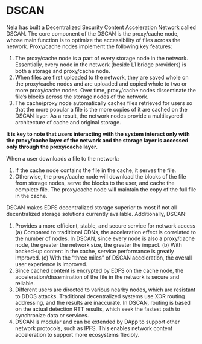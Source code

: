 # DSCAN

Nela has built a Decentralized Security Content Acceleration Network called DSCAN. The core component of the DSCAN is the proxy/cache node, whose main function is to optimize the accessibility of files across the network. Proxy/cache nodes implement the following key features:

1. The proxy/cache node is a part of every storage node in the network. Essentially, every node in the network (beside L1 bridge providers) is both a storage and proxy/cache node.
2. When files are first uploaded to the network, they are saved whole on the proxy/cache nodes and are uploaded and copied whole to two or more proxy/cache nodes. Over time, proxy/cache nodes disseminate the file’s blocks across the storage nodes of the network.
3. The cache/proxy node automatically caches files retrieved for users so that the more popular a file is the more copies of it are cached on the DSCAN layer. As a result, the network nodes provide a multilayered architecture of cache and original storage.&#x20;

**It is key to note that users interacting with the system interact only with the proxy/cache layer of the network and the storage layer is accessed only through the proxy/cache layer.**&#x20;

When a user downloads a file to the network:

1. If the cache node contains the file in the cache, it serves the file.
2. Otherwise, the proxy/cache node will download the blocks of the file from storage nodes, serve the blocks to the user, and cache the complete file. The proxy/cache node will maintain the copy of the full file in the cache.



DSCAN makes EDFS decentralized storage superior to most if not all decentralized storage solutions currently available. Additionally, DSCAN:

1. Provides a more efficient, stable, and secure service for network access (a) Compared to traditional CDNs, the acceleration effect is correlated to the number of nodes. In DSCAN, since every node is also a proxy/cache node, the greater the network size, the greater the impact. (b) With backed-up content in the cache, service performance is greatly improved. (c) With the “three miles” of DSCAN acceleration, the overall user experience is improved.
2. Since cached content is encrypted by EDFS on the cache node, the acceleration/dissemination of the file in the network is secure and reliable.
3. Different users are directed to various nearby nodes, which are resistant to DDOS attacks. Traditional decentralized systems use XOR routing addressing, and the results are inaccurate. In DSCAN, routing is based on the actual detection RTT results, which seek the fastest path to synchronize data or services.
4. DSCAN is modular and can be extended by DApp to support other network protocols, such as IPFS. This enables network content acceleration to support more ecosystems flexibly.
